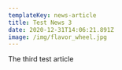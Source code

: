 ```yaml
---
templateKey: news-article
title: Test News 3
date: 2020-12-31T14:06:21.891Z
image: /img/flavor_wheel.jpg
---
```

The third test article